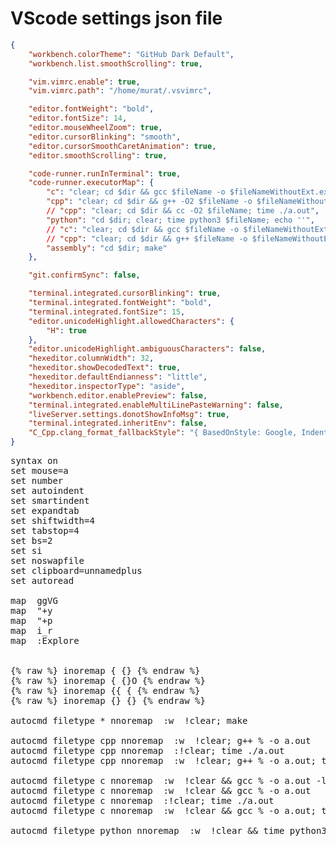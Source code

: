# VScode settings json file
```json
{
    "workbench.colorTheme": "GitHub Dark Default",
    "workbench.list.smoothScrolling": true,

    "vim.vimrc.enable": true,
    "vim.vimrc.path": "/home/murat/.vsvimrc",

    "editor.fontWeight": "bold",
    "editor.fontSize": 14,
    "editor.mouseWheelZoom": true,
    "editor.cursorBlinking": "smooth",
    "editor.cursorSmoothCaretAnimation": true,
    "editor.smoothScrolling": true,

    "code-runner.runInTerminal": true,
    "code-runner.executorMap": {
        "c": "clear; cd $dir && gcc $fileName -o $fileNameWithoutExt.exe && time ./$fileNameWithoutExt.exe ", 
        "cpp": "clear; cd $dir && g++ -O2 $fileName -o $fileNameWithoutExt.exe && time ./$fileNameWithoutExt.exe; rm ./$fileNameWithoutExt.exe", 
        // "cpp": "clear; cd $dir && cc -O2 $fileName; time ./a.out",
        "python": "cd $dir; clear; time python3 $fileName; echo ''",
        // "c": "clear; cd $dir && gcc $fileName -o $fileNameWithoutExt.exe && time valgrind --leak-check=full ./$fileNameWithoutExt.exe", 
        // "cpp": "clear; cd $dir && g++ $fileName -o $fileNameWithoutExt.exe && time valgrind --leak-check=full ./$fileNameWithoutExt.exe", 
        "assembly": "cd $dir; make"
    },

    "git.confirmSync": false,

    "terminal.integrated.cursorBlinking": true,
    "terminal.integrated.fontWeight": "bold",
    "terminal.integrated.fontSize": 15,
    "editor.unicodeHighlight.allowedCharacters": {
        "Н": true
    },
    "editor.unicodeHighlight.ambiguousCharacters": false,
    "hexeditor.columnWidth": 32,
    "hexeditor.showDecodedText": true,
    "hexeditor.defaultEndianness": "little",
    "hexeditor.inspectorType": "aside",
    "workbench.editor.enablePreview": false,
    "terminal.integrated.enableMultiLinePasteWarning": false,
    "liveServer.settings.donotShowInfoMsg": true,
    "terminal.integrated.inheritEnv": false,
    "C_Cpp.clang_format_fallbackStyle": "{ BasedOnStyle: Google, IndentWidth: 4 }"
}
```

<pre>
syntax on
set mouse=a
set number
set autoindent
set smartindent
set expandtab
set shiftwidth=4
set tabstop=4
set bs=2
set si
set noswapfile
set clipboard=unnamedplus
set autoread

map <C-a> ggVG
map <C-c> "+y
map <C-v> "+p
map <Space> i_<Esc>r
map <C-e> :Explore <cr>


{% raw %} inoremap { {}<Left> {% endraw %}
{% raw %} inoremap {<CR> {<CR>}<Esc>O {% endraw %}
{% raw %} inoremap {{ { {% endraw %}
{% raw %} inoremap {} {} {% endraw %}

autocmd filetype * nnoremap <F9> :w <bar> !clear; make <Enter>

autocmd filetype cpp nnoremap <F9> :w <bar> !clear; g++ % -o a.out <Enter>
autocmd filetype cpp nnoremap <F10> :!clear; time ./a.out <Enter>
autocmd filetype cpp nnoremap <F11> :w <bar> !clear; g++ % -o a.out; time ./a.out<Enter>

autocmd filetype c nnoremap <F8> :w <bar> !clear && gcc % -o a.out -lm <Enter>
autocmd filetype c nnoremap <F9> :w <bar> !clear && gcc % -o a.out <Enter>
autocmd filetype c nnoremap <F10> :!clear; time ./a.out <Enter>
autocmd filetype c nnoremap <F11> :w <bar> !clear && gcc % -o a.out; time ./a.out<Enter>

autocmd filetype python nnoremap <F9> :w <bar> !clear && time python3 % <Enter>

<pre/>